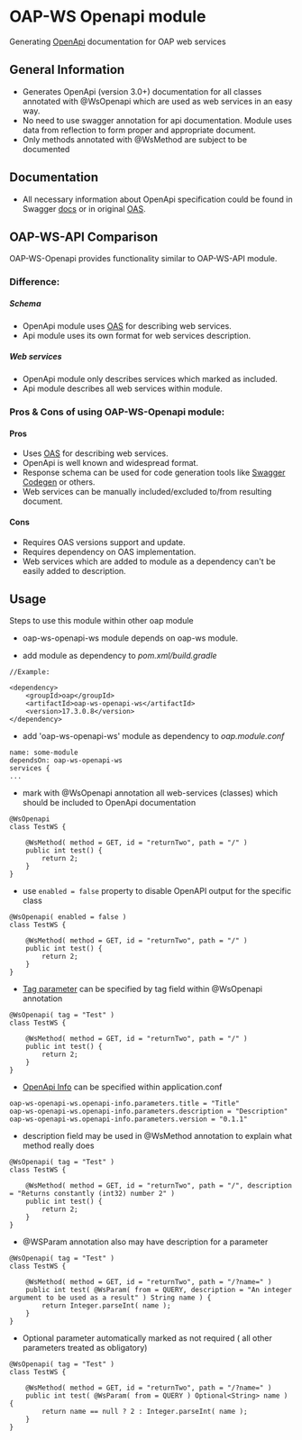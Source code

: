 # OAP-WS Openapi module
Generating [OpenApi](https://www.openapis.org) documentation for OAP web services


## General Information 
- Generates OpenApi (version 3.0+) documentation for all classes annotated with @WsOpenapi which are used as web services in an easy way.
- No need to use swagger annotation for api documentation. Module uses data from reflection to form proper and appropriate document.
- Only methods annotated with @WsMethod are subject to be documented

## Documentation
- All necessary information about OpenApi specification could be found in Swagger [docs](https://swagger.io/resources/open-api/) or in original [OAS](https://spec.openapis.org/oas/latest.html).


## OAP-WS-API Comparison
OAP-WS-Openapi provides functionality similar to OAP-WS-API module.

### Difference: 

##### Schema
- OpenApi module uses [OAS](https://spec.openapis.org/oas/latest.html) for describing web services.
- Api module uses its own format for web services description.

##### Web services

- OpenApi module only describes services which marked as included.
- Api module describes all web services within module.

### Pros & Cons of using OAP-WS-Openapi module:

#### Pros

- Uses [OAS](https://spec.openapis.org/oas/latest.html) for describing web services.
- OpenApi is well known and widespread format.
- Response schema can be used for code generation tools like [Swagger Codegen](https://swagger.io/tools/swagger-codegen/) or others.
- Web services can be manually included/excluded to/from resulting document.

#### Cons

- Requires OAS versions support and update.
- Requires dependency on OAS implementation.
- Web services which are added to module as a dependency can't be easily added to description.

## Usage
Steps to use this module within other oap module

- oap-ws-openapi-ws module depends on oap-ws module.

- add module as dependency to _pom.xml/build.gradle_

```
//Example:

<dependency>
    <groupId>oap</groupId>
    <artifactId>oap-ws-openapi-ws</artifactId>
    <version>17.3.0.8</version>
</dependency>
```
- add 'oap-ws-openapi-ws' module as dependency to _oap.module.conf_

```
name: some-module
dependsOn: oap-ws-openapi-ws
services {
...
```

- mark with @WsOpenapi annotation all web-services (classes) which should be included to OpenApi documentation

```
@WsOpenapi
class TestWS {

    @WsMethod( method = GET, id = "returnTwo", path = "/" )
    public int test() {
        return 2;
    }
}
```

- use `enabled = false` property to disable OpenAPI output for the specific class

```
@WsOpenapi( enabled = false )
class TestWS {

    @WsMethod( method = GET, id = "returnTwo", path = "/" )
    public int test() {
        return 2;
    }
}
```

- [Tag parameter](https://swagger.io/specification/#tag-object) can be specified by tag field within @WsOpenapi annotation
```
@WsOpenapi( tag = "Test" )
class TestWS {

    @WsMethod( method = GET, id = "returnTwo", path = "/" )
    public int test() {
        return 2;
    }
}
```

- [OpenApi Info](https://swagger.io/specification/#info-object) can be specified within application.conf

```
oap-ws-openapi-ws.openapi-info.parameters.title = "Title"
oap-ws-openapi-ws.openapi-info.parameters.description = "Description"
oap-ws-openapi-ws.openapi-info.parameters.version = "0.1.1"
```

- description field may be used in @WsMethod annotation to explain what method really does 
```
@WsOpenapi( tag = "Test" )
class TestWS {

    @WsMethod( method = GET, id = "returnTwo", path = "/", description = "Returns constantly (int32) number 2" )
    public int test() {
        return 2;
    }
}
```

- @WSParam annotation also may have description for a parameter
```
@WsOpenapi( tag = "Test" )
class TestWS {

    @WsMethod( method = GET, id = "returnTwo", path = "/?name=" )
    public int test( @WsParam( from = QUERY, description = "An integer argument to be used as a result" ) String name ) {
        return Integer.parseInt( name );
    }
}
```

- Optional parameter automatically marked as not required ( all other parameters treated as obligatory)
```
@WsOpenapi( tag = "Test" )
class TestWS {

    @WsMethod( method = GET, id = "returnTwo", path = "/?name=" )
    public int test( @WsParam( from = QUERY ) Optional<String> name ) {
        return name == null ? 2 : Integer.parseInt( name );
    }
}
```



